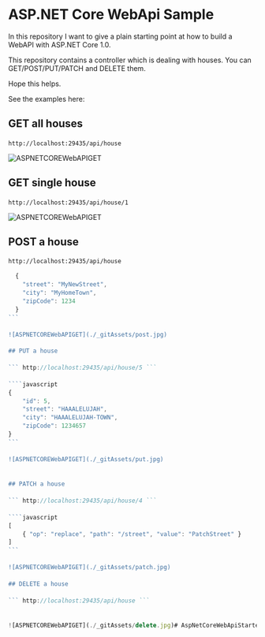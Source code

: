 # ASP.NET Core WebApi Sample

In this repository I want to give a plain starting point at how to build a WebAPI with ASP.NET Core 1.0.

This repository contains a controller which is dealing with houses. You can GET/POST/PUT/PATCH and DELETE them.

Hope this helps.

See the examples here: 

## GET all houses

``` http://localhost:29435/api/house ```

![ASPNETCOREWebAPIGET](./_gitAssets/get.jpg)

## GET single house

``` http://localhost:29435/api/house/1 ```

![ASPNETCOREWebAPIGET](./_gitAssets/getSingle.jpg)

## POST a house

``` http://localhost:29435/api/house ```

````javascript
  {
    "street": "MyNewStreet",
    "city": "MyHomeTown",
    "zipCode": 1234
  }
```

![ASPNETCOREWebAPIGET](./_gitAssets/post.jpg)

## PUT a house

``` http://localhost:29435/api/house/5 ```

````javascript
{
    "id": 5,
    "street": "HAAALELUJAH",
    "city": "HAAALELUJAH-TOWN",
    "zipCode": 1234657
}
```

![ASPNETCOREWebAPIGET](./_gitAssets/put.jpg)


## PATCH a house

``` http://localhost:29435/api/house/4 ```

````javascript
[
    { "op": "replace", "path": "/street", "value": "PatchStreet" }
]
```

![ASPNETCOREWebAPIGET](./_gitAssets/patch.jpg)

## DELETE a house

``` http://localhost:29435/api/house ```


![ASPNETCOREWebAPIGET](./_gitAssets/delete.jpg)# AspNetCoreWebApiStarter
